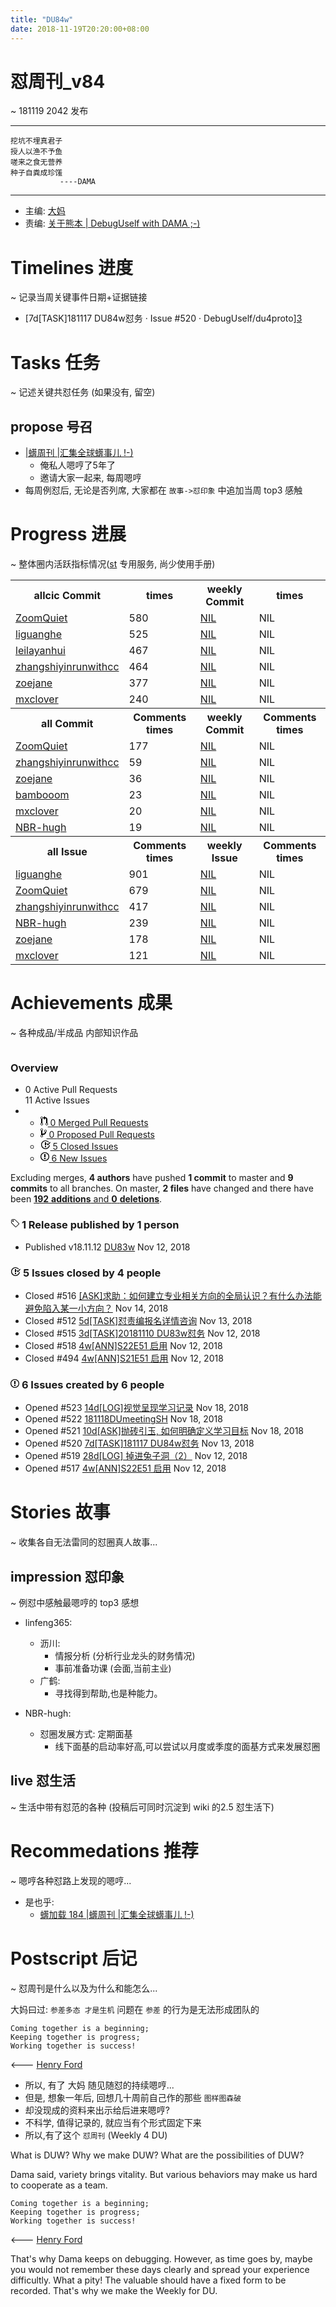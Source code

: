 ```yaml
---
title: "DU84w"
date: 2018-11-19T20:20:00+08:00
---
```


# 怼周刊\_v84
\~ 181119 2042 发布

---- 

	挖坑不埋真君子
	授人以渔不予鱼
	嗟来之食无营养
	种子自粪成珍馐
	           ----DAMA

---- 

- 主编: [大妈][1]
- 责编: [关于熊本 | DebugUself with DAMA ;-)][2]


# Timelines 进度
\~ 记录当周关键事件日期+证据链接

- [7d\[TASK]181117 DU84w怼务 · Issue #520 · DebugUself/du4proto][3]

# Tasks 任务
\~ 记述关键共怼任务 (如果没有, 留空)

## propose 号召

- [|蠎周刊 |汇集全球蠎事儿 !-)][4]
	+ 俺私人嗯哼了5年了
	+ 邀请大家一起来, 每周嗯哼
- 每周例怼后, 无论是否列席, 大家都在 `故事->怼印象` 中追加当周 top3 感触


# Progress 进展
\~ 整体圈内活跃指标情况([st][5] 专用服务, 尚少使用手册)

<table>
<tr><th>allcic Commit</th><th> times</th><th>weekly Commit</th><th> times</th></tr>
<tr><td>
                    <a href='http://github.com/ZoomQuiet'>ZoomQuiet</a></td><td>580</td>
                <td>
                    <a href='#'>NIL</a></td><td>NIL</td>
                    
<tr><td>
                    <a href='http://github.com/liguanghe'>liguanghe</a></td><td>525</td>
                <td>
                    <a href='#'>NIL</a></td><td>NIL</td>
                    
<tr><td>
                    <a href='http://github.com/leilayanhui'>leilayanhui</a></td><td>467</td>
                <td>
                    <a href='#'>NIL</a></td><td>NIL</td>
                    
<tr><td>
                    <a href='http://github.com/zhangshiyinrunwithcc'>zhangshiyinrunwithcc</a></td><td>464</td>
                <td>
                    <a href='#'>NIL</a></td><td>NIL</td>
                    
<tr><td>
                    <a href='http://github.com/zoejane'>zoejane</a></td><td>377</td>
                <td>
                    <a href='#'>NIL</a></td><td>NIL</td>
                    
<tr><td>
                    <a href='http://github.com/mxclover'>mxclover</a></td><td>240</td>
                <td>
                    <a href='#'>NIL</a></td><td>NIL</td>
                    
<tr><th>all Commit </th><th>Comments times</th><th>weekly Commit</th><th>Comments times</th></tr>
<tr><td>
                    <a href='http://github.com/ZoomQuiet'>ZoomQuiet</a></td><td>177</td>
                <td>
                    <a href='#'>NIL</a></td><td>NIL</td>
                    
<tr><td>
                    <a href='http://github.com/zhangshiyinrunwithcc'>zhangshiyinrunwithcc</a></td><td>59</td>
                <td>
                    <a href='#'>NIL</a></td><td>NIL</td>
                    
<tr><td>
                    <a href='http://github.com/zoejane'>zoejane</a></td><td>36</td>
                <td>
                    <a href='#'>NIL</a></td><td>NIL</td>
                    
<tr><td>
                    <a href='http://github.com/bambooom'>bambooom</a></td><td>23</td>
                <td>
                    <a href='#'>NIL</a></td><td>NIL</td>
                    
<tr><td>
                    <a href='http://github.com/mxclover'>mxclover</a></td><td>20</td>
                <td>
                    <a href='#'>NIL</a></td><td>NIL</td>
                    
<tr><td>
                    <a href='http://github.com/NBR-hugh'>NBR-hugh</a></td><td>19</td>
                <td>
                    <a href='#'>NIL</a></td><td>NIL</td>
                    
<tr><th>all Issue </th><th>Comments times</th><th>weekly Issue</th><th>Comments times</th></tr>
<tr><td>
                    <a href='http://github.com/liguanghe'>liguanghe</a></td><td>901</td>
                <td>
                    <a href='#'>NIL</a></td><td>NIL</td>
                    
<tr><td>
                    <a href='http://github.com/ZoomQuiet'>ZoomQuiet</a></td><td>679</td>
                <td>
                    <a href='#'>NIL</a></td><td>NIL</td>
                    
<tr><td>
                    <a href='http://github.com/zhangshiyinrunwithcc'>zhangshiyinrunwithcc</a></td><td>417</td>
                <td>
                    <a href='#'>NIL</a></td><td>NIL</td>
                    
<tr><td>
                    <a href='http://github.com/NBR-hugh'>NBR-hugh</a></td><td>239</td>
                <td>
                    <a href='#'>NIL</a></td><td>NIL</td>
                    
<tr><td>
                    <a href='http://github.com/zoejane'>zoejane</a></td><td>178</td>
                <td>
                    <a href='#'>NIL</a></td><td>NIL</td>
                    
<tr><td>
                    <a href='http://github.com/mxclover'>mxclover</a></td><td>121</td>
                <td>
                    <a href='#'>NIL</a></td><td>NIL</td>
                    
</table>


# Achievements 成果
\~ 各种成品/半成品 内部知识作品

</div>
  <div class="column three-fourths">
<div class="Box">
<div class="Box-header">
<h3 class="Box-title">Overview</h3>
</div>

<ul>
<li class="Box-row p-0 d-flex">
<div class="flex-item-equal p-4">
<div class="d-table width-full bg-gray">
</div>
<div class="mt-2">
<span class="text-emphasized">0</span>
        Active Pull Requests
</div>
</div>

<div class="flex-item-equal p-4">
    <div class="d-table width-full bg-gray">
        <a href="/DebugUself/du4proto/issues?state=closed" class="d-table-cell bg-red pt-2" style="width:45.45454545454545%" aria-label="View all closed issues"></a>
        <a href="/DebugUself/du4proto/issues?state=open" class="d-table-cell bg-green pt-2" style="width:54.54545454545454%" aria-label="View all open issues"></a>
    </div>
    <div class="mt-2">
      <span class="text-emphasized">11</span>
      Active Issues
    </div>
  </div>
</li>

<li class="Box-row p-0">
<ul class="summary-stats">
<li>
<a href="#merged-pull-requests">
<span class="num">
<svg class="octicon octicon-git-pull-request" viewBox="0 0 12 16" version="1.1" width="12" height="16" aria-hidden="true"><path fill-rule="evenodd" d="M11 11.28V5c-.03-.78-.34-1.47-.94-2.06C9.46 2.35 8.78 2.03 8 2H7V0L4 3l3 3V4h1c.27.02.48.11.69.31.21.2.3.42.31.69v6.28A1.993 1.993 0 0 0 10 15a1.993 1.993 0 0 0 1-3.72zm-1 2.92c-.66 0-1.2-.55-1.2-1.2 0-.65.55-1.2 1.2-1.2.65 0 1.2.55 1.2 1.2 0 .65-.55 1.2-1.2 1.2zM4 3c0-1.11-.89-2-2-2a1.993 1.993 0 0 0-1 3.72v6.56A1.993 1.993 0 0 0 2 15a1.993 1.993 0 0 0 1-3.72V4.72c.59-.34 1-.98 1-1.72zm-.8 10c0 .66-.55 1.2-1.2 1.2-.65 0-1.2-.55-1.2-1.2 0-.65.55-1.2 1.2-1.2.65 0 1.2.55 1.2 1.2zM2 4.2C1.34 4.2.8 3.65.8 3c0-.65.55-1.2 1.2-1.2.65 0 1.2.55 1.2 1.2 0 .65-.55 1.2-1.2 1.2z"/></svg>
                0
</span>
              Merged Pull Requests
</a>
</li>
<li>
<a href="#proposed-pull-requests">
<span class="num">
<svg class="octicon octicon-git-branch" viewBox="0 0 10 16" version="1.1" width="10" height="16" aria-hidden="true"><path fill-rule="evenodd" d="M10 5c0-1.11-.89-2-2-2a1.993 1.993 0 0 0-1 3.72v.3c-.02.52-.23.98-.63 1.38-.4.4-.86.61-1.38.63-.83.02-1.48.16-2 .45V4.72a1.993 1.993 0 0 0-1-3.72C.88 1 0 1.89 0 3a2 2 0 0 0 1 1.72v6.56c-.59.35-1 .99-1 1.72 0 1.11.89 2 2 2 1.11 0 2-.89 2-2 0-.53-.2-1-.53-1.36.09-.06.48-.41.59-.47.25-.11.56-.17.94-.17 1.05-.05 1.95-.45 2.75-1.25S8.95 7.77 9 6.73h-.02C9.59 6.37 10 5.73 10 5zM2 1.8c.66 0 1.2.55 1.2 1.2 0 .65-.55 1.2-1.2 1.2C1.35 4.2.8 3.65.8 3c0-.65.55-1.2 1.2-1.2zm0 12.41c-.66 0-1.2-.55-1.2-1.2 0-.65.55-1.2 1.2-1.2.65 0 1.2.55 1.2 1.2 0 .65-.55 1.2-1.2 1.2zm6-8c-.66 0-1.2-.55-1.2-1.2 0-.65.55-1.2 1.2-1.2.65 0 1.2.55 1.2 1.2 0 .65-.55 1.2-1.2 1.2z"/></svg>
                0
</span>
              Proposed Pull Requests
            </a>
          </li>
          <li>
            <a href="#closed-issues">
              <span class="num">
                <svg class="octicon octicon-issue-closed" viewBox="0 0 16 16" version="1.1" width="16" height="16" aria-hidden="true"><path fill-rule="evenodd" d="M7 10h2v2H7v-2zm2-6H7v5h2V4zm1.5 1.5l-1 1L12 9l4-4.5-1-1L12 7l-1.5-1.5zM8 13.7A5.71 5.71 0 0 1 2.3 8c0-3.14 2.56-5.7 5.7-5.7 1.83 0 3.45.88 4.5 2.2l.92-.92A6.947 6.947 0 0 0 8 1C4.14 1 1 4.14 1 8s3.14 7 7 7 7-3.14 7-7l-1.52 1.52c-.66 2.41-2.86 4.19-5.48 4.19v-.01z"/></svg>
                5
              </span>
              Closed Issues
            </a>
          </li>
          <li>
            <a href="#new-issues">
              <span class="num">
                <svg class="octicon octicon-issue-opened" viewBox="0 0 14 16" version="1.1" width="14" height="16" aria-hidden="true"><path fill-rule="evenodd" d="M7 2.3c3.14 0 5.7 2.56 5.7 5.7s-2.56 5.7-5.7 5.7A5.71 5.71 0 0 1 1.3 8c0-3.14 2.56-5.7 5.7-5.7zM7 1C3.14 1 0 4.14 0 8s3.14 7 7 7 7-3.14 7-7-3.14-7-7-7zm1 3H6v5h2V4zm0 6H6v2h2v-2z"/></svg>
                6
              </span>
              New Issues
            </a>
          </li>
        </ul>
      </li>
    </div>

<div class="authors-and-code">
  <div class="section diffstat-summary v-align-top pt-3">
    Excluding merges, <strong>4 authors</strong>
    have pushed
    <strong><span class="text-emphasized">1</span> commit</strong> to master and
    <strong><span class="text-emphasized">9</span> commits</strong>
    to all branches.
    On master, <strong>2 files</strong>
    have changed and there have been
    <a href="/DebugUself/du4proto/compare/master@%7B1542025392%7D...master" class="lines-changed">
      <strong class="insertions">192</strong> <strong>additions</strong> and
      <strong class="deletions">0</strong> <strong>deletions</strong></a>.
  </div>
  <div class="section v-align-top pt-2">
    <div class="js-graph graph-canvas pulse-authors-graph" data-graph-name="pulse-authors"
        data-url="https://github.com/DebugUself/du4proto/pulse_committer_data">
    </div>
  </div>
</div>

<div class="pulse-sections">
	<div id="releases" class="pulse-section">
  <h3 class="conversation-list-heading" id="published-releases">
	<span class="inner">
	  <svg class="octicon octicon-tag" viewBox="0 0 14 16" version="1.1" width="14" height="16" aria-hidden="true"><path fill-rule="evenodd" d="M7.685 1.72a2.49 2.49 0 0 0-1.76-.726H3.48A2.5 2.5 0 0 0 .994 3.48v2.456c0 .656.269 1.292.726 1.76l6.024 6.024a.99.99 0 0 0 1.402 0l4.563-4.563a.99.99 0 0 0 0-1.402L7.685 1.72zM2.366 7.048a1.54 1.54 0 0 1-.467-1.123V3.48c0-.874.716-1.58 1.58-1.58h2.456c.418 0 .825.159 1.123.467l6.104 6.094-4.702 4.702-6.094-6.114zm.626-4.066h1.989v1.989H2.982V2.982h.01z"/></svg>
	  <span class="text-emphasized">1</span> Release
	  published by <span class="text-emphasized">1</span> person
	</span>
  </h3>
  <ul class="simple-conversation-list varied-states">
	<li>
	  <span class="State State--green">Published</span>
	  <span class="num">v18.11.12</span>
	  <a href="/DebugUself/du4proto/releases/tag/v18.11.12" class="title">DU83w</a>
	  <relative-time datetime="2018-11-12T13:57:20Z">Nov 12, 2018</relative-time>
	</li>
  </ul>
</div>


<div id="issues" class="pulse-section">
<h3 class="conversation-list-heading" id="closed-issues">
  <span class="inner">
    <svg class="octicon octicon-issue-closed" viewBox="0 0 16 16" version="1.1" width="16" height="16" aria-hidden="true"><path fill-rule="evenodd" d="M7 10h2v2H7v-2zm2-6H7v5h2V4zm1.5 1.5l-1 1L12 9l4-4.5-1-1L12 7l-1.5-1.5zM8 13.7A5.71 5.71 0 0 1 2.3 8c0-3.14 2.56-5.7 5.7-5.7 1.83 0 3.45.88 4.5 2.2l.92-.92A6.947 6.947 0 0 0 8 1C4.14 1 1 4.14 1 8s3.14 7 7 7 7-3.14 7-7l-1.52 1.52c-.66 2.41-2.86 4.19-5.48 4.19v-.01z"/></svg>
    <span class="text-emphasized">5</span> Issues
    closed by <span class="text-emphasized">4</span> people
  </span>
</h3>
<ul class="simple-conversation-list varied-states">
  <li>
    <span class="State State--red">Closed</span>
    <span class="num">#516</span>
    <a href="/DebugUself/du4proto/issues/516" class="title">[ASK]求助：如何建立专业相关方向的全局认识？有什么办法能避免陷入某一小方向？</a>
    <relative-time datetime="2018-11-14T07:32:08Z">Nov 14, 2018</relative-time>
  </li>
  <li>
    <span class="State State--red">Closed</span>
    <span class="num">#512</span>
    <a href="/DebugUself/du4proto/issues/512" class="title">5d[TASK]怼责编报名详情咨询</a>
    <relative-time datetime="2018-11-13T00:39:27Z">Nov 13, 2018</relative-time>
  </li>
  <li>
    <span class="State State--red">Closed</span>
    <span class="num">#515</span>
    <a href="/DebugUself/du4proto/issues/515" class="title">3d[TASK]20181110 DU83w怼务</a>
    <relative-time datetime="2018-11-12T14:07:19Z">Nov 12, 2018</relative-time>
  </li>
  <li>
    <span class="State State--red">Closed</span>
    <span class="num">#518</span>
    <a href="/DebugUself/du4proto/issues/518" class="title">4w[ANN]S22E51 启用</a>
    <relative-time datetime="2018-11-12T12:39:03Z">Nov 12, 2018</relative-time>
  </li>
  <li>
    <span class="State State--red">Closed</span>
    <span class="num">#494</span>
    <a href="/DebugUself/du4proto/issues/494" class="title">4w[ANN]S21E51 启用</a>
    <relative-time datetime="2018-11-12T12:38:34Z">Nov 12, 2018</relative-time>
  </li>
</ul>

<h3 class="conversation-list-heading" id="new-issues">
    <span class="inner">
      <svg class="octicon octicon-issue-opened" viewBox="0 0 14 16" version="1.1" width="14" height="16" aria-hidden="true"><path fill-rule="evenodd" d="M7 2.3c3.14 0 5.7 2.56 5.7 5.7s-2.56 5.7-5.7 5.7A5.71 5.71 0 0 1 1.3 8c0-3.14 2.56-5.7 5.7-5.7zM7 1C3.14 1 0 4.14 0 8s3.14 7 7 7 7-3.14 7-7-3.14-7-7-7zm1 3H6v5h2V4zm0 6H6v2h2v-2z"/></svg>
      <span class="text-emphasized">6</span> Issues
      created by <span class="text-emphasized">6</span> people
    </span>
  </h3>
  <ul class="simple-conversation-list varied-states">
    <li>
      <span class="State State--green">Opened</span>
      <span class="num">#523</span>
      <a href="/DebugUself/du4proto/issues/523" class="title">14d[LOG]视觉呈现学习记录</a>
      <relative-time datetime="2018-11-18T11:45:24Z">Nov 18, 2018</relative-time>
    </li>
    <li>
      <span class="State State--green">Opened</span>
      <span class="num">#522</span>
      <a href="/DebugUself/du4proto/issues/522" class="title">181118DUmeetingSH</a>
      <relative-time datetime="2018-11-18T11:02:54Z">Nov 18, 2018</relative-time>
    </li>
    <li>
      <span class="State State--green">Opened</span>
      <span class="num">#521</span>
      <a href="/DebugUself/du4proto/issues/521" class="title">10d[ASK]抛砖引玉, 如何明确定义学习目标</a>
      <relative-time datetime="2018-11-18T10:40:41Z">Nov 18, 2018</relative-time>
    </li>
    <li>
      <span class="State State--green">Opened</span>
      <span class="num">#520</span>
      <a href="/DebugUself/du4proto/issues/520" class="title">7d[TASK]181117 DU84w怼务</a>
      <relative-time datetime="2018-11-13T00:57:05Z">Nov 13, 2018</relative-time>
    </li>
    <li>
      <span class="State State--green">Opened</span>
      <span class="num">#519</span>
      <a href="/DebugUself/du4proto/issues/519" class="title">28d[LOG] 掉进兔子洞（2）</a>
      <relative-time datetime="2018-11-12T15:23:00Z">Nov 12, 2018</relative-time>
    </li>
    <li>
      <span class="State State--green">Opened</span>
      <span class="num">#517</span>
      <a href="/DebugUself/du4proto/issues/517" class="title">4w[ANN]S22E51 启用</a>
      <relative-time datetime="2018-11-12T12:37:52Z">Nov 12, 2018</relative-time>
    </li>
  </ul>

</div>




# Stories 故事
\~ 收集各自无法雷同的怼圈真人故事...

## impression 怼印象
\~ 例怼中感触最嗯哼的 top3 感想

- linfeng365:
  + 沥川: 
	* 情报分析 (分析行业龙头的财务情况)
	* 事前准备功课 (会面,当前主业)
  + 广鹤:
	* 寻找得到帮助,也是种能力。

- NBR-hugh:
  + 怼圈发展方式: 定期面基
	* 线下面基的启动率好高,可以尝试以月度或季度的面基方式来发展怼圈


## live 怼生活
\~ 生活中带有怼范的各种 (投稿后可同时沉淀到 wiki 的2.5 怼生活下)



# Recommedations 推荐
\~ 嗯哼各种怼路上发现的嗯哼...

- 是也乎:
	+ [蠎加载 184 |蠎周刊 |汇集全球蠎事儿 !-)][6]


# Postscript 后记
\~ 怼周刊是什么以及为什么和能怎么...

大妈曰过: `参差多态 才是生机`
问题在 `参差` 的行为是无法形成团队的

	Coming together is a beginning; 
	Keeping together is progress; 
	Working together is success!

\<--- [Henry Ford][7]

- 所以, 有了 大妈 随见随怼的持续嗯哼...
- 但是, 想象一年后, 回想几十周前自己作的那些 `图样图森破` 
- 却没现成的资料来出示给后进来嗯哼?
- 不科学, 值得记录的, 就应当有个形式固定下来
- 所以,有了这个 `怼周刊` (Weekly 4 DU)

What is DUW?
Why we make DUW?
What are the possibilities of DUW?

Dama said, variety brings vitality.
But various behaviors may make us hard to cooperate as a team.

	Coming together is a beginning; 
	Keeping together is progress; 
	Working together is success!

\<--- [Henry Ford][8]

That's why Dama keeps on debugging.
However, as time goes by, maybe you would not remember these days clearly and spread your experience difficultly.
What a pity!
The valuable should have a fixed form to be recorded.
That's why we make the Weekly for DU.

[1]:	http://du.zoomquiet.io/2014-02/ac0-zq/
[2]:	http://du.zoomquiet.io/2018-02/about-bear/
[3]:	https://github.com/DebugUself/du4proto/issues/520
[4]:	http://weekly.pychina.org/archives.html
[5]:	https://github.com/DebugUself/du4proto/tree/DU_tools/st
[6]:	http://weekly.pychina.org/importpython/importpython-184.html
[7]:	https://www.brainyquote.com/quotes/quotes/h/henryford121997.html
[8]:	https://www.brainyquote.com/quotes/quotes/h/henryford121997.html